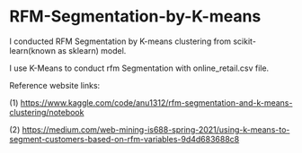 # RFM-Segmentation-by-K-means
I conducted RFM Segmentation by K-means clustering from scikit-learn(known as sklearn) model.

I use K-Means to conduct rfm Segmentation with online_retail.csv file.

Reference website links:

(1) https://www.kaggle.com/code/anu1312/rfm-segmentation-and-k-means-clustering/notebook

(2) https://medium.com/web-mining-is688-spring-2021/using-k-means-to-segment-customers-based-on-rfm-variables-9d4d683688c8
